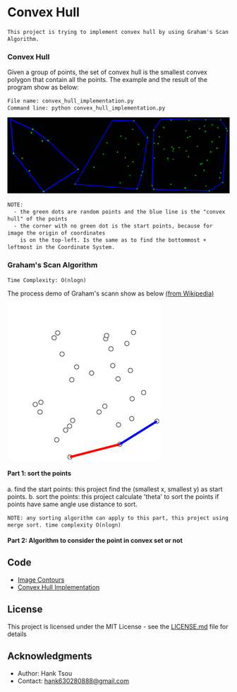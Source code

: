 # Convex Hull
```
This project is trying to implement convex hull by using Graham's Scan Algorithm.
```

### Convex Hull
Given a group of points, the set of convex hull is the smallest convex polygon that contain all the points. The example and the result of the program show as below:
```
File name: convex_hull_implementation.py
Command line: python convex_hull_implementation.py 
```
![](README_IMG/convex_hull.png)
```
NOTE: 
  - the green dots are random points and the blue line is the "convex hull" of the points
  - the corner with no green dot is the start points, because for image the origin of coordinates 
    is on the top-left. Is the same as to find the bottommost + leftmost in the Coordinate System.
```
### Graham's Scan Algorithm
```
Time Complexity: O(nlogn)
```
The process demo of Graham's scann show as below [(from Wikipedia)](https://en.wikipedia.org/wiki/Graham_scan)

![](README_IMG/GrahamScanDemo.gif)

#### Part 1: sort the points
a. find the start points: this project find the (smallest x, smallest y) as start points.
b. sort the points: this project calculate 'theta' to sort the points if points have same angle use distance to sort.
```
NOTE: any sorting algorithm can apply to this part, this project using merge sort. time complexity O(nlogn)
```
#### Part 2: Algorithm to consider the point in convex set or not


## Code
- [Image Contours](https://github.com/Hank-Tsou/Computer-Vision-OpenCV-Python/tree/master/tutorials/Image_Processing/8_Image_Contours)
- [Convex Hull Implementation](https://github.com/Hank-Tsou/Convex-Hull)

## License

This project is licensed under the MIT License - see the [LICENSE.md](LICENSE.md) file for details

## Acknowledgments

* Author: Hank Tsou
* Contact: hank630280888@gmail.com

